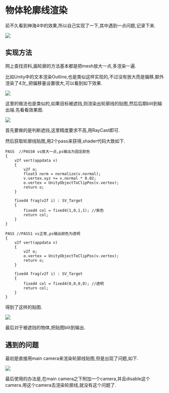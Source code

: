 # 物体轮廓线渲染
前不久看到神海4中的效果,所以自己实现了一下,其中遇到一点问题,记录下来.

![](https://raw.githubusercontent.com/knightlyj/archive/master/img/uncharted4-outline.png)

## 实现方法
网上查找资料,画轮廓的方法基本都是把mesh放大一点,多渲染一遍.

比如Unity中的文本渲染Outline,也是类似这样实现的,不过没有放大而是偏移,额外渲染了4次,,把偏移量设置很大,可以看到如下效果.

![](https://raw.githubusercontent.com/knightlyj/archive/master/img/unity-text-outline.png)

这里的做法也是类似的,如果目标被遮挡,则渲染出轮廓线的贴图,然后后期blit到输出端.先看看效果图.

![](https://raw.githubusercontent.com/knightlyj/archive/master/img/outline-ok.gif)

首先要做的是判断遮挡,这里精度要求不高,用RayCast即可.

然后获取轮廓线贴图,用2个pass来获得,shader代码大致如下.

```
PASS  //PASS0 vs放大一点,ps输出为固定颜色
{
    v2f vert(appdata v)
    {
	    v2f o;
	    float3 norm = normalize(v.normal);
	    v.vertex.xyz += v.normal * 0.02;
	    o.vertex = UnityObjectToClipPos(v.vertex);
	    return o;
    }

    fixed4 frag(v2f i) : SV_Target
    {
	    fixed4 col = fixed4(1,0,1,1); //紫色
	    return col;
    }
}

PASS //PASS1 vs正常,ps输出颜色为透明
{
    v2f vert(appdata v)
	{
		v2f o;
		o.vertex = UnityObjectToClipPos(v.vertex);
		return o;
	}

	fixed4 frag(v2f i) : SV_Target
	{
		fixed4 col = fixed4(0,0,0,0); //透明
		return col;
	}
}
```

得到了这样的贴图.

![](https://raw.githubusercontent.com/knightlyj/archive/master/img/unity-outline.png)

最后对于被遮挡的物体,把贴图blit到输出.

## 遇到的问题
最初是直接用main camera来渲染轮廓线贴图,但是出现了问题,如下.

![](https://raw.githubusercontent.com/knightlyj/archive/master/img/outline-error.gif)

最后使用的办法是,在main camera之下附加一个camera,并且disable这个camera.用这个camera去渲染轮廓线,就没有这个问题了.
